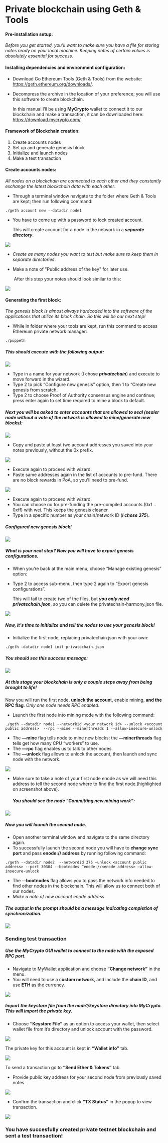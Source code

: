 # Private blockchain using Geth &amp; Tools
####  	Pre-installation setup:

   *Before you get started, you’ll want to make sure you have a file for storing notes ready on your local machine. Keeping notes of certain values is absolutely essential for success.* 

####    Installing dependencies and environment configuration: 

* Download Go Ethereum Tools (Geth & Tools) from the website: https://geth.ethereum.org/downloads/. 

* Decompress the archive in the location of your preference; you will use this software to create blockchain.

   In this manual I’ll be using **MyCrypto** wallet to connect it to our blockchain and make a transaction, it can be downloaded here: https://download.mycrypto.com/.

####    Framework of Blockchain creation:

1. Create accounts nodes
2. Set up and generate genesis block
3. Initialize and launch nodes
4. Make a test transaction

#### 	Create accounts nodes:

  *All nodes on a blockchain are connected to each other and they constantly exchange the latest blockchain data with each other*.

- Through a terminal window navigate to the folder where Geth & Tools are kept; then run following command:

```
./geth account new --datadir node1
```

- You have to come up with a password to lock created account.

   This will create account for a node in the network in a ***separate directory***.

![](https://github.com/karlmunchaussen/privateblockchain/blob/master/Images/1.png?raw=true)

- *Create as many nodes you want to test but make sure to keep them in separate directories*.

- Make a note of "Public address of the key" for later use.

  ​	After this step your notes should look similar to this: 

![](https://github.com/karlmunchaussen/privateblockchain/blob/master/Images/2.png?raw=true)

####    Generating the first block: 

  *The genesis block is almost always hardcoded into the software of the applications that utilize its block chain. So this will be our next step!*

- While in folder where your tools are kept, run this command to access Ethereum private network manager:

```
./puppeth
```

#####    This should execute with the following output:

![](https://github.com/karlmunchaussen/privateblockchain/blob/master/Images/3.png?raw=true)

- Type in a name for your network (I chose ***privatechain***) and execute to move forward in the wizard.
- Type 2 to pick “Configure new genesis” option, then 1 to “Create new genesis from scratch.
- Type 2 to choose Proof of Authority consensus engine and continue; press enter again to set time required to mine a block to default.

#####    Next you will be asked to enter accounts that are allowed to seal (*sealer node without a vote of the network is allowed to mine/generate new blocks*): 

![](https://github.com/karlmunchaussen/privateblockchain/blob/master/Images/4.png?raw=true)

- Copy and paste at least two account addresses you saved into your notes previously, without the 0x prefix. 

![](https://github.com/karlmunchaussen/privateblockchain/blob/master/Images/5.png?raw=true)

- Execute again to proceed with wizard. 
- Paste same addresses again in the list of accounts to pre-fund. There are no block rewards in PoA, so you'll need to pre-fund.

![](https://github.com/karlmunchaussen/privateblockchain/blob/master/Images/6.png?raw=true)

- Execute again to proceed with wizard.
- You can choose no for pre-funding the pre-compiled accounts (0x1 .. 0xff) with wei. This keeps the genesis cleaner.
- Type in a specific number as your chain/network ID (***I chose 375***).

#####    Configured new genesis block!

![](https://github.com/karlmunchaussen/privateblockchain/blob/master/Images/7.png?raw=true)

#####    What is your next step? Now you will have to export genesis configurations. 

* When you’re back at the main menu, choose “Manage existing genesis” option: 

- Type 2 to access sub-menu, then type 2 again to “Export genesis configurations”.

  This will fail to create two of the files, but ***you only need privatechain.json***, so you can delete the privatechain-harmony.json file.

![](https://github.com/karlmunchaussen/privateblockchain/blob/master/Images/8.png?raw=true) 

#####    Now, it's time to initialize and tell the nodes to use your genesis block!

- Initialize the first node, replacing privatechain.json with your own:

```
./geth —datadir node1 init privatechain.json
```

#####    You should see this success message: 

![](https://github.com/karlmunchaussen/privateblockchain/blob/master/Images/9.png?raw=true)

#####    At this stage your blockchain is only a couple steps away from being brought to life! 

  Now you will run the first node, **unlock the accoun**t, enable mining, **and the RPC flag**. *Only one node needs RPC enabled*.

- Launch the first node into mining mode with the following command:

```
./geth --datadir node1 --networkid <your network id> --unlock <account public address>  --rpc --mine --minerthreads 1 --allow-insecure-unlock
```



- The **—mine** flag tells node to mine new blocks; the **—minerthreads** flag tells get how many CPU “workers” to use.
- The **—rpc** flag enables us to talk to other nodes.
- The **—unlock** flag allows to unlock the account, then launch and sync node with the network.

![](https://github.com/karlmunchaussen/privateblockchain/blob/master/Images/10.png?raw=true)

- Make sure to take a note of your first node enode as we will need this address to tell the second node where to find the first node.(highlighted on screenshot above). 

   ##### You should see the node "Committing new mining work": 

![](https://github.com/karlmunchaussen/privateblockchain/blob/master/Images/11.png?raw=true)

#####    	Now you will launch the second node.

- Open another terminal window and navigate to the same directory again. 
- To successfully launch the second node you will have to **change sync port** and pass **enode:// address**  by running following command: 

```
./geth --datadir node2  --networdid 375 —unlock <account public address> --port 30304 --bootnodes “enode://<enode address> —allow-insecure-unlock
```



- The **--bootnodes** flag allows you to pass the network info needed to find other nodes in the blockchain. This will allow us to connect both of our nodes.
- *Make a note of new account enode address*. 

##### The output in the prompt should be a message indicating completion of synchronization. 

![](https://github.com/karlmunchaussen/privateblockchain/blob/master/Images/12.png?raw=true)

### Sending test transaction

#####    Use the MyCrypto GUI wallet to connect to the node with the exposed RPC port.

- Navigate to MyWallet application and choose **“Change network”** in the menu.
- You will need to use a c**ustom network**, and include the **chain ID**, and use **ETH** as the currency.

![](https://github.com/karlmunchaussen/privateblockchain/blob/master/Images/14.png?raw=true)

#####    Import the keystore file from the node1/keystore directory into MyCrypto. This will import the private key.

- Choose **“Keystore File”** as an option to access your wallet, then select wallet file from it’s directory and unlock account with the password.

![](https://github.com/karlmunchaussen/privateblockchain/blob/master/Images/15.png?raw=true)

   The private key for this account is kept in **“Wallet info”** tab. 

![](https://github.com/karlmunchaussen/privateblockchain/blob/master/Images/16.png?raw=true)

   To send a transaction go to **“Send Ether & Tokens”** tab.

- Provide public key address for your second node from previously saved notes.

![](https://github.com/karlmunchaussen/privateblockchain/blob/master/Images/17.png?raw=true)

- Confirm the transaction and click **“TX Status”** in the popup to view transaction.

![](https://github.com/karlmunchaussen/privateblockchain/blob/master/Images/18.png?raw=true)

### 	You have succesfully created private testnet blockchain and sent a test transaction! 

